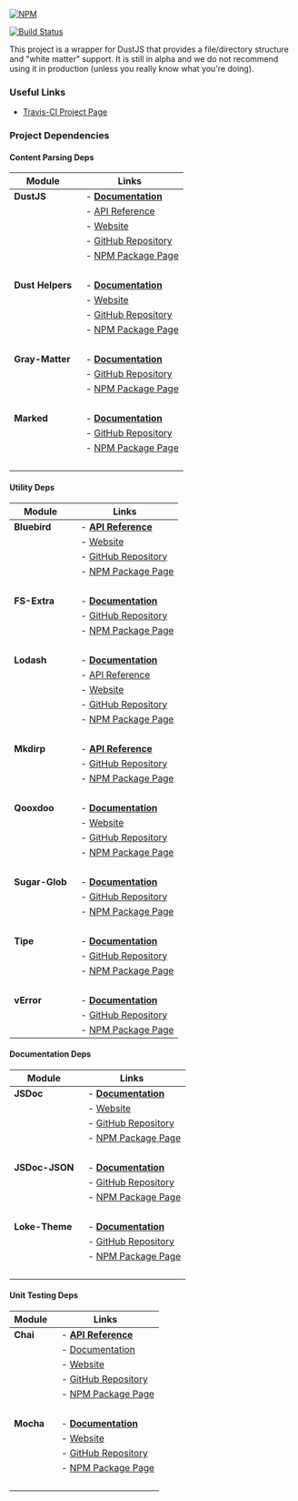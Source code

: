 [![NPM](https://nodei.co/npm/grits.png?downloads=true&downloadRank=true&stars=true)](https://nodei.co/npm/grits/)

[![Build Status](https://travis-ci.org/c2cs/grits.svg?branch=master)](https://travis-ci.org/c2cs/grits)

This project is a wrapper for DustJS that provides a file/directory structure and
"white matter" support.  It is still in alpha and we do not recommend using it
in production (unless you really know what you're doing).

### Useful Links

* [Travis-CI Project Page](https://travis-ci.org/c2cs/grits)

### Project Dependencies

#### Content Parsing Deps

Module            | Links 
----------------- | ------------
**DustJS**        | &nbsp; - [**Documentation**](http://www.dustjs.com/guides/getting-started/)
                  | &nbsp; - [API Reference](http://www.dustjs.com/docs/api/)
                  | &nbsp; - [Website](http://www.dustjs.com/)
                  | &nbsp; - [GitHub Repository](https://github.com/linkedin/dustjs)
                  | &nbsp; - [NPM Package Page](https://www.npmjs.com/package/dustjs-linkedin)
                  | &nbsp;
**Dust Helpers**  | &nbsp; - [**Documentation**](http://www.dustjs.com/guides/dust-helpers/)
                  | &nbsp; - [Website](http://www.dustjs.com/)
                  | &nbsp; - [GitHub Repository](https://github.com/linkedin/dustjs-helpers)
                  | &nbsp; - [NPM Package Page](https://www.npmjs.com/package/dustjs-helpers)
                  | &nbsp;
**Gray-Matter**   | &nbsp; - [**Documentation**](https://github.com/jonschlinkert/gray-matter/blob/master/README.md#usage)
                  | &nbsp; - [GitHub Repository](https://github.com/jonschlinkert/gray-matter)
                  | &nbsp; - [NPM Package Page](https://www.npmjs.com/package/gray-matter)
                  | &nbsp;
**Marked**        | &nbsp; - [**Documentation**](https://github.com/chjj/marked/blob/master/README.md#usage)
                  | &nbsp; - [GitHub Repository](https://github.com/chjj/marked)
                  | &nbsp; - [NPM Package Page](https://www.npmjs.com/package/marked)
                  | &nbsp;


#### Utility Deps

Module            | Links 
----------------- | ------------
**Bluebird**      | &nbsp; - [**API Reference**](http://bluebirdjs.com/docs/api-reference.html)
                  | &nbsp; - [Website](http://bluebirdjs.com/)
                  | &nbsp; - [GitHub Repository](https://github.com/petkaantonov/bluebird)
                  | &nbsp; - [NPM Package Page](https://www.npmjs.com/package/bluebird)
                  | &nbsp;
**FS-Extra**      | &nbsp; - [**Documentation**](https://github.com/jprichardson/node-fs-extra/blob/master/README.md#usage)
                  | &nbsp; - [GitHub Repository](https://github.com/jprichardson/node-fs-extra)
                  | &nbsp; - [NPM Package Page](https://www.npmjs.com/package/fs-extra)
                  | &nbsp;
**Lodash**        | &nbsp; - [**Documentation**](http://devdocs.io/lodash/)
                  | &nbsp; - [API Reference](https://lodash.com/docs)
                  | &nbsp; - [Website](https://lodash.com/)
                  | &nbsp; - [GitHub Repository](https://github.com/lodash/lodash)
                  | &nbsp; - [NPM Package Page](https://www.npmjs.com/package/lodash)
                  | &nbsp;
**Mkdirp**        | &nbsp; - [**API Reference**](https://github.com/substack/node-mkdirp#methods)
                  | &nbsp; - [GitHub Repository](https://github.com/substack/node-mkdirp)
                  | &nbsp; - [NPM Package Page](https://www.npmjs.com/package/mkdirp)
                  | &nbsp;
**Qooxdoo**       | &nbsp; - [**Documentation**](http://manual.qooxdoo.org/current/pages/server/overview.html#included-features)
                  | &nbsp; - [Website](http://qooxdoo.org/)
                  | &nbsp; - [GitHub Repository](https://github.com/qooxdoo/qooxdoo)
                  | &nbsp; - [NPM Package Page](https://www.npmjs.com/package/qooxdoo)
                  | &nbsp;
**Sugar-Glob**    | &nbsp; - [**Documentation**](https://github.com/will123195/sugar-glob#usage)
                  | &nbsp; - [GitHub Repository](https://github.com/will123195/sugar-glob)
                  | &nbsp; - [NPM Package Page](https://www.npmjs.com/package/sugar-glob)
                  | &nbsp;
**Tipe**          | &nbsp; - [**Documentation**](https://github.com/3meters/tipe#basic-use)
                  | &nbsp; - [GitHub Repository](https://github.com/3meters/tipe)
                  | &nbsp; - [NPM Package Page](https://www.npmjs.com/package/tipe)
                  | &nbsp;
**vError**        | &nbsp; - [**Documentation**](https://github.com/davepacheco/node-verror#verror-richer-javascript-errors)
                  | &nbsp; - [GitHub Repository](https://github.com/davepacheco/node-verror)
                  | &nbsp; - [NPM Package Page](https://www.npmjs.com/package/verror)

#### Documentation Deps

Module            | Links 
----------------- | ------------
**JSDoc**         | &nbsp; - [**Documentation**](http://usejsdoc.org/)
                  | &nbsp; - [Website](http://usejsdoc.org/)
                  | &nbsp; - [GitHub Repository](https://github.com/jsdoc3/jsdoc)
                  | &nbsp; - [NPM Package Page](https://www.npmjs.com/package/jsdoc)
                  | &nbsp;
**JSDoc-JSON**    | &nbsp; - [**Documentation**](https://github.com/tschaub/jsdoc-json#install)
                  | &nbsp; - [GitHub Repository](https://github.com/tschaub/jsdoc-json)
                  | &nbsp; - [NPM Package Page](https://www.npmjs.com/package/jsdoc-json)
                  | &nbsp;
**Loke-Theme**    | &nbsp; - [**Documentation**](https://github.com/LOKE/jsdoc-theme/blob/master/howto-jsdoc.md)
                  | &nbsp; - [GitHub Repository](https://github.com/LOKE/jsdoc-theme)
                  | &nbsp; - [NPM Package Page](https://www.npmjs.com/package/loke-jsdoc-theme)
                  | &nbsp;
                  

#### Unit Testing Deps

Module            | Links 
----------------- | ------------
**Chai**          | &nbsp; - [**API Reference**](http://chaijs.com/api/bdd/)
                  | &nbsp; - [Documentation](http://chaijs.com/guide/styles/#expect)
                  | &nbsp; - [Website](http://chaijs.com/)
                  | &nbsp; - [GitHub Repository](https://github.com/chaijs/chai)
                  | &nbsp; - [NPM Package Page](https://www.npmjs.com/package/chai)
                  | &nbsp;
**Mocha**         | &nbsp; - [**Documentation**](http://mochajs.org/#getting-started)
                  | &nbsp; - [Website](https://mochajs.org/)
                  | &nbsp; - [GitHub Repository](https://github.com/mochajs/mocha)
                  | &nbsp; - [NPM Package Page](https://www.npmjs.com/package/mocha)
                  | &nbsp;
